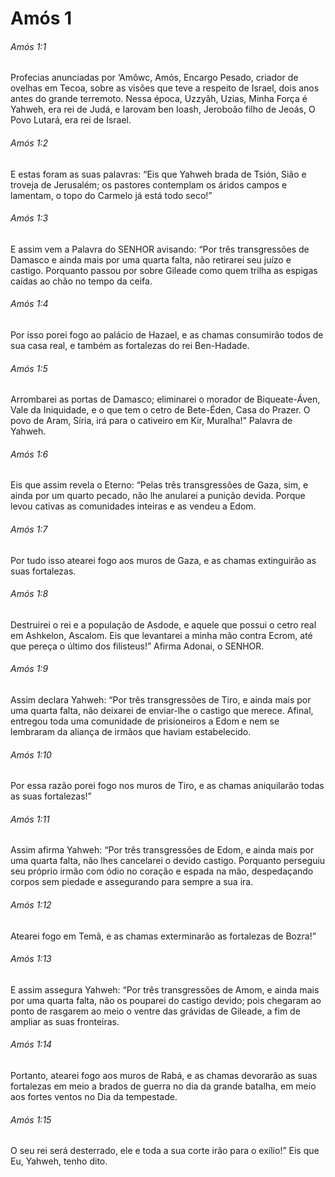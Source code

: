 # Amós 1

###### Amós 1:1

Profecias anunciadas por ‘Amôwc, Amós, Encargo Pesado, criador de ovelhas em Tecoa, sobre as visões que teve a respeito de Israel, dois anos antes do grande terremoto. Nessa época, Uzzyâh, Uzias, Minha Força é Yahweh, era rei de Judá, e Iarovam ben Ioash, Jeroboão filho de Jeoás, O Povo Lutará, era rei de Israel.

###### Amós 1:2

E estas foram as suas palavras: “Eis que Yahweh brada de Tsión, Sião e troveja de Jerusalém; os pastores contemplam os áridos campos e lamentam, o topo do Carmelo já está todo seco!”

###### Amós 1:3

E assim vem a Palavra do SENHOR avisando: “Por três transgressões de Damasco e ainda mais por uma quarta falta, não retirarei seu juízo e castigo. Porquanto passou por sobre Gileade como quem trilha as espigas caídas ao chão no tempo da ceifa.

###### Amós 1:4

Por isso porei fogo ao palácio de Hazael, e as chamas consumirão todos de sua casa real, e também as fortalezas do rei Ben-Hadade.

###### Amós 1:5

Arrombarei as portas de Damasco; eliminarei o morador de Biqueate-Áven, Vale da Iniquidade, e o que tem o cetro de Bete-Éden, Casa do Prazer. O povo de Aram, Síria, irá para o cativeiro em Kir, Muralha!” Palavra de Yahweh.

###### Amós 1:6

Eis que assim revela o Eterno: “Pelas três transgressões de Gaza, sim, e ainda por um quarto pecado, não lhe anularei a punição devida. Porque levou cativas as comunidades inteiras e as vendeu a Edom.

###### Amós 1:7

Por tudo isso atearei fogo aos muros de Gaza, e as chamas extinguirão as suas fortalezas.

###### Amós 1:8

Destruirei o rei e a população de Asdode, e aquele que possui o cetro real em Ashkelon, Ascalom. Eis que levantarei a minha mão contra Ecrom, até que pereça o último dos filisteus!” Afirma Adonai, o SENHOR.

###### Amós 1:9

Assim declara Yahweh: “Por três transgressões de Tiro, e ainda mais por uma quarta falta, não deixarei de enviar-lhe o castigo que merece. Afinal, entregou toda uma comunidade de prisioneiros a Edom e nem se lembraram da aliança de irmãos que haviam estabelecido.

###### Amós 1:10

Por essa razão porei fogo nos muros de Tiro, e as chamas aniquilarão todas as suas fortalezas!”

###### Amós 1:11

Assim afirma Yahweh: “Por três transgressões de Edom, e ainda mais por uma quarta falta, não lhes cancelarei o devido castigo. Porquanto perseguiu seu próprio irmão com ódio no coração e espada na mão, despedaçando corpos sem piedade e assegurando para sempre a sua ira.

###### Amós 1:12

Atearei fogo em Temã, e as chamas exterminarão as fortalezas de Bozra!”

###### Amós 1:13

E assim assegura Yahweh: “Por três transgressões de Amom, e ainda mais por uma quarta falta, não os pouparei do castigo devido; pois chegaram ao ponto de rasgarem ao meio o ventre das grávidas de Gileade, a fim de ampliar as suas fronteiras.

###### Amós 1:14

Portanto, atearei fogo aos muros de Rabá, e as chamas devorarão as suas fortalezas em meio a brados de guerra no dia da grande batalha, em meio aos fortes ventos no Dia da tempestade.

###### Amós 1:15

O seu rei será desterrado, ele e toda a sua corte irão para o exílio!” Eis que Eu, Yahweh, tenho dito.

